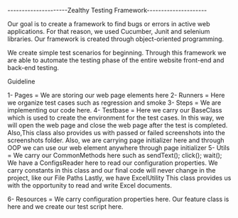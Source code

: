 ---------------------Zealthy Testing Framework---------------------

Our goal is to create a framework to find bugs or errors in active web applications. For that reason, we used Cucumber, Junit and selenium libraries. Our framework is created through object-oriented programming. 

We create simple test scenarios for beginning. Through this framework we are able to automate the testing phase of the entire website front-end and back-end testing.

Guideline

1- Pages =  We are storing our web page elements here
2- Runners =  Here we organize test cases such as regression and smoke 
3- Steps = We are implementing our code here.
4- Testbase =  Here we carry our BaseClass which is used to create the environment for the test cases. In this way, we will open the web page and close the web page after the test is completed. Also,This class also provides us with passed or failed screenshots into the screenshots folder.
Also, we are carrying page initializer here and through OOP we can use our web element anywhere through page initializer
5- Utils =  We carry our CommonMethods here such as sendText(); click(); wait();
We have a ConfigsReader here to read our configuration properties.
We carry constants in this class and our final code will never change in the project, like our  File Paths 
Lastly, we have ExcelUtility This class provides us with the opportunity to read and write Excel documents.

6- Resources =  We carry configuration properties here.
Our feature class is here and we create our test script here.



